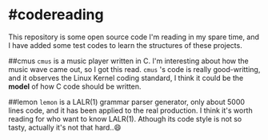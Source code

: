 #codereading
===========
This repository is some open source code I'm reading in my spare time, and I have added some test codes to learn the structures of these projects.

##cmus
`cmus` is a music player written in C. I'm interesting about how the music wave came out, so I got this read. 
`cmus` 's code is really good-writting, and it observes the Linux Kernel coding standard, 
    I think it could be the **model** of how C code should be written.

##lemon
`lemon` is a LALR(1) grammar parser generator, only about 5000 lines code, and it has been applied to the real production.
I think it's worth reading for who want to know LALR(1). Athough its code style is not so tasty, actually it's not that hard..:smile:
